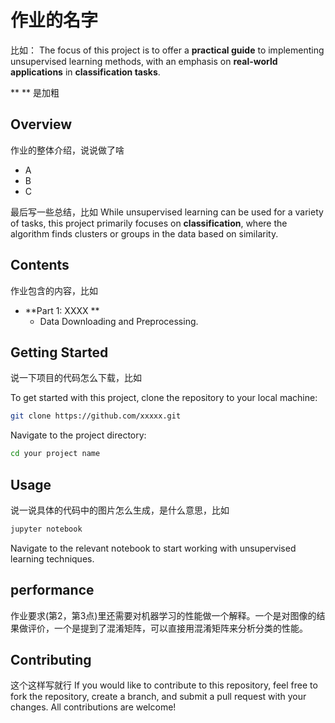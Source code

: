
# 作业的名字

比如： The focus of this project is to offer a **practical guide** to implementing unsupervised learning methods, with an emphasis on **real-world applications** in **classification tasks**.

** ** 是加粗

## Overview

作业的整体介绍，说说做了啥

- A
- B
- C

最后写一些总结，比如
While unsupervised learning can be used for a variety of tasks, this project primarily focuses on **classification**, where the algorithm finds clusters or groups in the data based on similarity.


## Contents

作业包含的内容，比如
- **Part 1: XXXX **
  - Data Downloading and Preprocessing.



## Getting Started

说一下项目的代码怎么下载，比如

To get started with this project, clone the repository to your local machine:

```bash
git clone https://github.com/xxxxx.git
```

Navigate to the project directory:

```bash
cd your project name
```


## Usage

说一说具体的代码中的图片怎么生成，是什么意思，比如


```bash
jupyter notebook
```

Navigate to the relevant notebook to start working with unsupervised learning techniques.

## performance
作业要求(第2，第3点)里还需要对机器学习的性能做一个解释。一个是对图像的结果做评价，一个是提到了混淆矩阵，可以直接用混淆矩阵来分析分类的性能。

## Contributing
这个这样写就行
If you would like to contribute to this repository, feel free to fork the repository, create a branch, and submit a pull request with your changes. All contributions are welcome!
